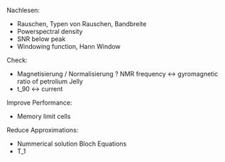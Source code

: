 Nachlesen:
* Rauschen, Typen von Rauschen, Bandbreite
* Powerspectral density
* SNR below peak
* Windowing function, Hann Window

Check:
* Magnetisierung / Normalisierung
? NMR frequency <-> gyromagnetic ratio of petrolium Jelly
* t_90 <-> current

Improve Performance:
* Memory limit cells

Reduce Approximations:
* Nummerical solution Bloch Equations
* T_1

